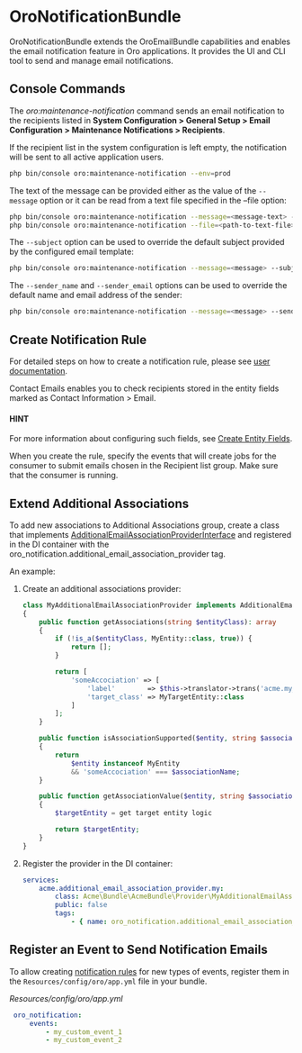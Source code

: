 <a id="bundle-docs-platform-notification-bundle"></a>

# OroNotificationBundle

OroNotificationBundle extends the OroEmailBundle capabilities and enables the email notification feature in Oro applications. It provides the UI and CLI tool to send and manage email notifications.

## Console Commands

The *oro:maintenance-notification* command sends an email notification to the recipients listed in **System Configuration > General Setup > Email Configuration > Maintenance Notifications > Recipients**.

If the recipient list in the system configuration is left empty, the notification will be sent to all active application users.

```bash
php bin/console oro:maintenance-notification --env=prod
```

The text of the message can be provided either as the value of the `--message` option or it can be read from a text file specified in the –file option:

```bash
php bin/console oro:maintenance-notification --message=<message-text> --env=prod
php bin/console oro:maintenance-notification --file=<path-to-text-file> --env=prod
```

The `--subject` option can be used to override the default subject provided by the configured email template:

```bash
php bin/console oro:maintenance-notification --message=<message> --subject=<subject> --env=prod
```

The `--sender_name` and `--sender_email` options can be used to override the default name and email address of the sender:

```bash
php bin/console oro:maintenance-notification --message=<message> --sender_name=<name> --sender_email=<email> --env=prod
```

## Create Notification Rule

For detailed steps on how to create a notification rule, please see [user documentation](../../../user/back-office/system/emails/notification-rules.md#system-notification-rules).

Contact Emails enables you to check recipients stored in the entity fields marked as Contact Information > Email.

#### HINT
For more information about configuring such fields, see [Create Entity Fields](../../../user/back-office/system/entities/entity-fields/index.md#doc-entity-fields-create).

When you create the rule, specify the events that will create jobs for the consumer to submit emails chosen in the Recipient list group.
Make sure that the consumer is running.

## Extend Additional Associations

To add new associations to Additional Associations group, create a class that implements <a href="https://github.com/oroinc/platform/blob/5.0/src/Oro/Bundle/NotificationBundle/Provider/AdditionalEmailAssociationProviderInterface.php" target="_blank">AdditionalEmailAssociationProviderInterface</a> and registered in the DI container with the oro_notification.additional_email_association_provider tag.

An example:

1. Create an additional associations provider:
   ```php
   class MyAdditionalEmailAssociationProvider implements AdditionalEmailAssociationProviderInterface
   {
       public function getAssociations(string $entityClass): array
       {
           if (!is_a($entityClass, MyEntity::class, true)) {
               return [];
           }

           return [
               'someAccociation' => [
                   'label'        => $this->translator->trans('acme.my_entity.some_accociation'),
                   'target_class' => MyTargetEntity::class
               ]
           ];
       }

       public function isAssociationSupported($entity, string $associationName): bool
       {
           return
               $entity instanceof MyEntity
               && 'someAccociation' === $associationName;
       }

       public function getAssociationValue($entity, string $associationName)
       {
           $targetEntity = get target entity logic

           return $targetEntity;
       }
   }
   ```
2. Register the provider in the DI container:
   ```yaml
   services:
       acme.additional_email_association_provider.my:
           class: Acme\Bundle\AcmeBundle\Provider\MyAdditionalEmailAssociationProvider
           public: false
           tags:
               - { name: oro_notification.additional_email_association_provider }
   ```

<a id="notification-bundle-event"></a>

## Register an Event to Send Notification Emails

To allow creating [notification rules](../../../user/back-office/system/emails/notification-rules.md#system-notification-rules) for new types of events, register them in the `Resources/config/oro/app.yml` file in your bundle.

*Resources/config/oro/app.yml*
```yaml
 oro_notification:
     events:
         - my_custom_event_1
         - my_custom_event_2
```

<!-- Frontend -->
